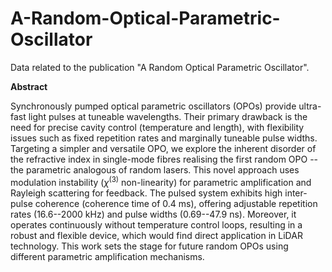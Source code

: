 # A-Random-Optical-Parametric-Oscillator
Data related to the publication "A Random Optical Parametric Oscillator".

$\textbf{Abstract}$

Synchronously pumped optical parametric oscillators (OPOs) provide ultra-fast light pulses at tuneable wavelengths. Their primary drawback is the need for precise cavity control (temperature and length), with flexibility issues such as fixed repetition rates and marginally tuneable pulse widths. Targeting a simpler and versatile OPO, we explore the inherent disorder of the refractive index in single-mode fibres realising the first random OPO -- the parametric analogous of random lasers. This novel approach uses modulation instability ($\chi^{(3)}$ non-linearity) for parametric amplification and Rayleigh scattering for feedback. The pulsed system exhibits high inter-pulse coherence (coherence time of 0.4 ms), offering adjustable repetition rates (16.6--2000 kHz) and pulse widths (0.69--47.9 ns). Moreover, it operates continuously without temperature control loops, resulting in a robust and flexible device, which would find direct application in LiDAR technology. This work sets the stage for future random OPOs using different parametric amplification mechanisms.
